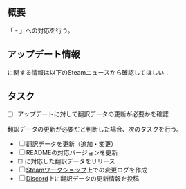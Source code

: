 ## 概要
「<!-- $UPDATE_VERSION --> - <!-- $UPDATE_NAME -->」への対応を行う。

## アップデート情報
<!-- $UPDATE_VERSION -->に関する情報は以下のSteamニュースから確認してほしい：
<!-- $NEWS_URL -->

## タスク
- [ ] アップデートに対して翻訳データの更新が必要かを確認

翻訳データの更新が必要だと判断した場合、次のタスクを行う。

- [ ] 翻訳データを更新（追加・変更）
- [ ] READMEの対応バージョンを更新
- [ ] <!-- $UPDATE_VERSION -->に対応した翻訳データをリリース
- [ ] [Steamワークショップ](https://steamcommunity.com/sharedfiles/filedetails/?id=2081775581)上での変更ログを作成
- [ ] [Discord](https://discord.com/channels/528761500341370880/544673070124630017)上に翻訳データの更新情報を投稿